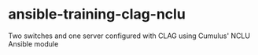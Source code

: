 # ansible-training-clag-nclu
Two switches and one server configured with CLAG using Cumulus' NCLU Ansible module
